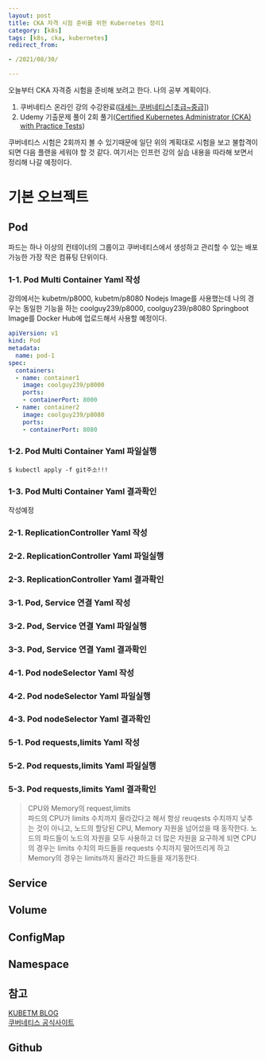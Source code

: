 ```yaml
---
layout: post
title: CKA 자격 시험 준비를 위한 Kubernetes 정리1 
category: [k8s]
tags: [k8s, cka, kubernetes]
redirect_from:

- /2021/08/30/

---
```


오늘부터 CKA 자격증 시험을 준비해 보려고 한다. 나의 공부 계획이다.  
1. 쿠버네티스 온라인 강의 수강완료([대세는 쿠버네티스[초급~중급]](https://www.inflearn.com/course/%EC%BF%A0%EB%B2%84%EB%84%A4%ED%8B%B0%EC%8A%A4-%EA%B8%B0%EC%B4%88))
2. Udemy 기출문제 풀이 2회 풀기([Certified Kubernetes Administrator (CKA) with Practice Tests](https://www.udemy.com/course/certified-kubernetes-administrator-with-practice-tests/))  

쿠버네티스 시험은 2회까지 볼 수 있기때문에 일단 위의 계획대로 시험을 보고 불합격이 되면 다음 플랜을 세워야 할 것 같다. 여기서는 인프런 강의 실습 내용을 따라해 보면서 정리해 나갈 예정이다.  

# 기본 오브젝트  
## Pod  
파드는 하나 이상의 컨테이너의 그룹이고 쿠버네티스에서 생성하고 관리할 수 있는 배포 가능한 가장 작은 컴퓨팅 단위이다.  

### 1-1. Pod Multi Container Yaml 작성
강의에서는 kubetm/p8000, kubetm/p8080 Nodejs Image를 사용했는데 나의 경우는 동일한 기능을 하는 coolguy239/p8000, coolguy239/p8080 Springboot Image를 Docker Hub에 업로드해서 사용할 예정이다.  
```yaml
apiVersion: v1
kind: Pod
metadata:
  name: pod-1
spec:
  containers:
  - name: container1
    image: coolguy239/p8000
    ports:
    - containerPort: 8000
  - name: container2
    image: coolguy239/p8080
    ports:
    - containerPort: 8080
```  

### 1-2.  Pod Multi Container Yaml 파일실행
```shell
$ kubectl apply -f git주소!!!
```  

### 1-3. Pod Multi Container Yaml 결과확인    
작성예정   

### 2-1. ReplicationController Yaml 작성  
### 2-2. ReplicationController Yaml 파일실행  
### 2-3. ReplicationController Yaml 결과확인  

### 3-1. Pod, Service 연결 Yaml 작성
### 3-2. Pod, Service 연결 Yaml 파일실행
### 3-3. Pod, Service 연결 Yaml 결과확인

### 4-1. Pod nodeSelector Yaml 작성  
### 4-2. Pod nodeSelector Yaml 파일실행  
### 4-3. Pod nodeSelector Yaml 결과확인

### 5-1. Pod requests,limits Yaml 작성
### 5-2. Pod requests,limits Yaml 파일실행
### 5-3. Pod requests,limits Yaml 결과확인  

> CPU와 Memory의 request,limits    
> 파드의 CPU가 limits 수치까지 올라갔다고 해서 항상 reuqests 수치까지 낮추는 것이 아니고, 노드의 할당된 CPU, Memory 자원을 넘어섰을 때 동작한다. 노드의 파드들이 노드의 자원을 모두 사용하고 더 많은 자원을 요구하게 되면 CPU의 경우는 limits 수치의 파드들을 requests 수치까지 떨어뜨리게 하고 Memory의 경우는 limits까지 올라간 파드들을 재기동한다.   

## Service  
## Volume  
## ConfigMap  
## Namespace  

## 참고
[KUBETM BLOG](https://kubernetes.io/ko/docs/concepts/workloads/pods/)  
[쿠버네티스 공식사이트](https://kubetm.github.io/k8s/)   

## Github    